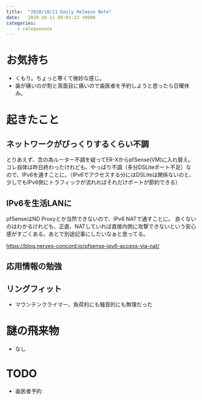 ```yaml
---
title:  "2020/10/11 Daily Release Note"
date:   2020-10-11 09:01:23 +0900
categories:
	- releasenote
---
```


# お気持ち

* くもり。ちょっと寒くて微妙な感じ。
* 歯が痛いのが割と真面目に痛いので歯医者を予約しようと思ったら日曜休み。

# 起きたこと

## ネットワークがびっくりするくらい不調

とりあえず、念の為ルーター不調を疑ってER-XからpfSense(VM)に入れ替え。
コレ自体は昨日終わったけれども、やっぱり不調（多分DSLiteポート不足）なので、IPv6を通すことに。（IPv6でアクセスする分にはDSLiteは関係ないのと、少しでもIPv6側にトラフィックが流れればそれだけポートが節約できる）

## IPv6を生活LANに

pfSenseはND Proxyとか当然できないので、IPv6 NATで通すことに。
良くないのはわかるけれども、正直、NATしていれば直接内側に攻撃できないという安心感がすごくある。あとで別途記事にしたいなぁと思ってる。

https://blog.nerves-concord.io/pfsense-ipv6-access-via-nat/

## 応用情報の勉強



## リングフィット

* マウンテンクライマー、負荷的にも騒音的にも無理だった

# 謎の飛来物

* なし

# TODO 

* 歯医者予約
